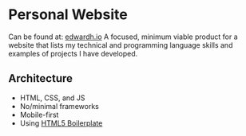 # Personal Website
Can be found at: [edwardh.io](http://edwardh.io)
A focused, minimum viable product for a website that lists my technical and programming language skills and examples of projects I have developed.

## Architecture
- HTML, CSS, and JS
- No/minimal frameworks
- Mobile-first
- Using [HTML5 Boilerplate](html5boilerplate.com)

